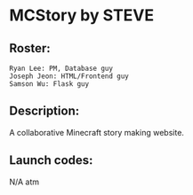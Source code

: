 # MCStory by STEVE
## Roster: 
    Ryan Lee: PM, Database guy
    Joseph Jeon: HTML/Frontend guy
    Samson Wu: Flask guy

## Description:
A collaborative Minecraft story making website.

## Launch codes:
N/A atm
